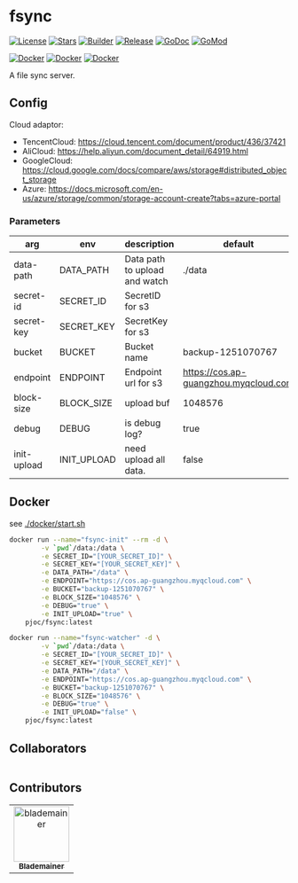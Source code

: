 # fsync

[![License](https://img.shields.io/github/license/pjoc-team/fsync.svg)](https://www.apache.org/licenses/LICENSE-2.0)
[![Stars](https://img.shields.io/github/stars/pjoc-team/fsync.svg)](https://github.com/pjoc-team/fsync/stargazers)
[![Builder](https://github.com/pjoc-team/fsync/workflows/Builder/badge.svg)](https://github.com/pjoc-team/fsync/actions)
[![Release](https://img.shields.io/github/v/tag/pjoc-team/pay-gateway)](https://github.com/pjoc-team/fsync/tags)
[![GoDoc](https://img.shields.io/badge/doc-go.dev-informational.svg)](https://pkg.go.dev/github.com/pjoc-team/fsync)
[![GoMod](https://img.shields.io/github/go-mod/go-version/pjoc-team/fsync.svg)](https://golang.org/)

[![Docker](https://img.shields.io/docker/v/pjoc/fsync.svg?label=docker)](https://hub.docker.com/r/pjoc/fsync/tags)
[![Docker](https://img.shields.io/docker/image-size/pjoc/fsync/latest.svg)](https://hub.docker.com/r/pjoc/fsync/tags)
[![Docker](https://img.shields.io/docker/pulls/pjoc/fsync.svg)](https://hub.docker.com/r/pjoc/fsync/tags)

A file sync server.

## Config

Cloud adaptor:
- TencentCloud: https://cloud.tencent.com/document/product/436/37421
- AliCloud: https://help.aliyun.com/document_detail/64919.html
- GoogleCloud: https://cloud.google.com/docs/compare/aws/storage#distributed_object_storage
- Azure: https://docs.microsoft.com/en-us/azure/storage/common/storage-account-create?tabs=azure-portal

### Parameters

| arg | env | description | default |
| --- | --- | --- | --- |
| data-path | DATA_PATH | Data path to upload and watch | ./data |
| secret-id | SECRET_ID | SecretID for s3 | |
| secret-key | SECRET_KEY | SecretKey for s3 | |
| bucket | BUCKET | Bucket name | backup-1251070767 |
| endpoint | ENDPOINT | Endpoint url for s3 | https://cos.ap-guangzhou.myqcloud.com |
| block-size | BLOCK_SIZE | upload buf | 1048576 |
| debug | DEBUG | is debug log? | true |
| init-upload | INIT_UPLOAD | need upload all data. | false |

## Docker

see [./docker/start.sh](docker/start.sh)

```bash
docker run --name="fsync-init" --rm -d \
        -v `pwd`/data:/data \
       	-e SECRET_ID="[YOUR_SECRET_ID]" \
       	-e SECRET_KEY="[YOUR_SECRET_KEY]" \
        -e DATA_PATH="/data" \
        -e ENDPOINT="https://cos.ap-guangzhou.myqcloud.com" \
        -e BUCKET="backup-1251070767" \
        -e BLOCK_SIZE="1048576" \
        -e DEBUG="true" \
        -e INIT_UPLOAD="true" \
	pjoc/fsync:latest

docker run --name="fsync-watcher" -d \
        -v `pwd`/data:/data \
       	-e SECRET_ID="[YOUR_SECRET_ID]" \
       	-e SECRET_KEY="[YOUR_SECRET_KEY]" \
        -e DATA_PATH="/data" \
        -e ENDPOINT="https://cos.ap-guangzhou.myqcloud.com" \
        -e BUCKET="backup-1251070767" \
        -e BLOCK_SIZE="1048576" \
        -e DEBUG="true" \
        -e INIT_UPLOAD="false" \
	pjoc/fsync:latest

```

## Collaborators

<!-- readme: collaborators -start --> 
<table>
</table>
<!-- readme: collaborators -end -->

## Contributors

<!-- readme: contributors -start --> 
<table>
<tr>
    <td align="center">
        <a href="https://github.com/blademainer">
            <img src="https://avatars.githubusercontent.com/u/3396459?v=4" width="100;" alt="blademainer"/>
            <br />
            <sub><b>Blademainer</b></sub>
        </a>
    </td></tr>
</table>
<!-- readme: contributors -end -->